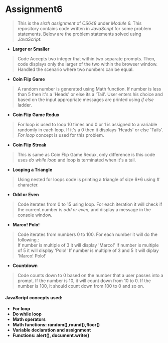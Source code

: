 # Assignment6
>This is the _sixth assignment_ of *CS648* under *_Module 6_.*
This repository contains code written in *_JavaScript_* for some problem statements.
Below are the problem statements solved using *_JavaScript_*:
* **Larger or Smaller**
>Code Accepts two integer that within two separate prompts. Then, code displays only the larger of the two within the browser window. Handled the scenario where two numbers can be equal.
* **Coin Flip Game**
>A random number is generated using Math function. If number is less than 5 then it's a 'Heads' or else its a 'Tail'. User enters his choice and based on the input appropriate messages are printed using *_if else_* ladder.
* **Coin Flip Game Redux**
>For loop is used to loop 10 times and 0 or 1 is assigned to a variable randomly in each loop. If it's a 0 then it displays 'Heads' or else 'Tails'. *_For loop_* concept is used for this problem.
* **Coin Flip Streak**
>This is same as Coin Flip Game Redux, only difference is this code uses *_do while loop_* and loop is terminated when it's a tail.
* **Looping a Triangle**
>Using nested for loops code is printing a triangle of size 6*6 using *_#_* character.
* **Odd or Even**
>Code iterates from 0 to 15 using loop. For each iteration it will check if the current number is *_odd or even_*, and display a message in the console window. 
* **Marco! Polo!** 
>Code iterates from numbers 0 to 100. For each number it will do the following.:  
>If number is multiple of 3 it will display 'Marco!'
>If number is multiple of 5 it will display 'Polo!'
>If number is multiple of 3 and 5 it will diplay 'Marco! Polo!'  
* **Countdown**
>Code counts down to 0 based on the number that a user passes into a prompt. If the number is 10, it will count down from 10 to 0. If the number is 100, it should count down from 100 to 0 and so on.  

#### JavaScript concepts used:
* **For loop**
* **Do while loop**
* **Math operators**
* **Math functions: random(),round(),floor()**
* **Variable declaration and assignment**
* **Functions: alert(), document.write()**
